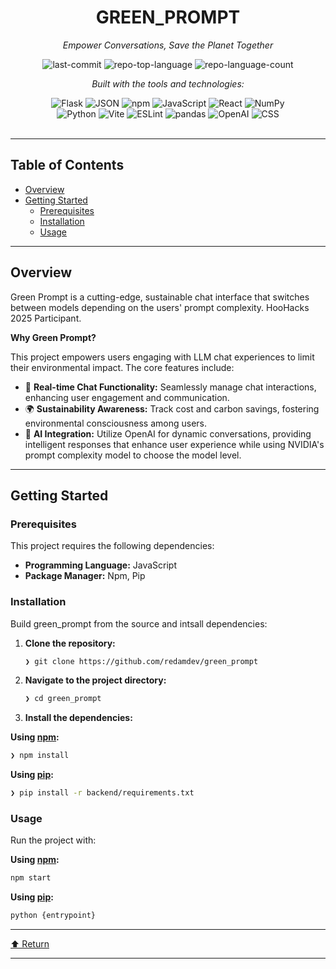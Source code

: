 <div id="top">

<!-- HEADER STYLE: CLASSIC -->
<div align="center">


# GREEN_PROMPT

<em>Empower Conversations, Save the Planet Together</em>

<!-- BADGES -->
<img src="https://img.shields.io/github/last-commit/redamdev/green_prompt?style=flat&logo=git&logoColor=white&color=0080ff" alt="last-commit">
<img src="https://img.shields.io/github/languages/top/redamdev/green_prompt?style=flat&color=0080ff" alt="repo-top-language">
<img src="https://img.shields.io/github/languages/count/redamdev/green_prompt?style=flat&color=0080ff" alt="repo-language-count">

<em>Built with the tools and technologies:</em>

<img src="https://img.shields.io/badge/Flask-000000.svg?style=flat&logo=Flask&logoColor=white" alt="Flask">
<img src="https://img.shields.io/badge/JSON-000000.svg?style=flat&logo=JSON&logoColor=white" alt="JSON">
<img src="https://img.shields.io/badge/npm-CB3837.svg?style=flat&logo=npm&logoColor=white" alt="npm">
<img src="https://img.shields.io/badge/JavaScript-F7DF1E.svg?style=flat&logo=JavaScript&logoColor=black" alt="JavaScript">
<img src="https://img.shields.io/badge/React-61DAFB.svg?style=flat&logo=React&logoColor=black" alt="React">
<img src="https://img.shields.io/badge/NumPy-013243.svg?style=flat&logo=NumPy&logoColor=white" alt="NumPy">
<br>
<img src="https://img.shields.io/badge/Python-3776AB.svg?style=flat&logo=Python&logoColor=white" alt="Python">
<img src="https://img.shields.io/badge/Vite-646CFF.svg?style=flat&logo=Vite&logoColor=white" alt="Vite">
<img src="https://img.shields.io/badge/ESLint-4B32C3.svg?style=flat&logo=ESLint&logoColor=white" alt="ESLint">
<img src="https://img.shields.io/badge/pandas-150458.svg?style=flat&logo=pandas&logoColor=white" alt="pandas">
<img src="https://img.shields.io/badge/OpenAI-412991.svg?style=flat&logo=OpenAI&logoColor=white" alt="OpenAI">
<img src="https://img.shields.io/badge/CSS-663399.svg?style=flat&logo=CSS&logoColor=white" alt="CSS">

</div>
<br>

---

## Table of Contents

- [Overview](#overview)
- [Getting Started](#getting-started)
    - [Prerequisites](#prerequisites)
    - [Installation](#installation)
    - [Usage](#usage)

---

## Overview

Green Prompt is a cutting-edge, sustainable chat interface that switches between models depending on the users' prompt complexity. HooHacks 2025 Participant.

**Why Green Prompt?**

This project empowers users engaging with LLM chat experiences to limit their environmental impact. The core features include:

- 💬 **Real-time Chat Functionality:** Seamlessly manage chat interactions, enhancing user engagement and communication.
- 🌍 **Sustainability Awareness:** Track cost and carbon savings, fostering environmental consciousness among users.
- 🤖 **AI Integration:** Utilize OpenAI for dynamic conversations, providing intelligent responses that enhance user experience while using NVIDIA's prompt complexity model to choose the model level.

---

## Getting Started

### Prerequisites

This project requires the following dependencies:

- **Programming Language:** JavaScript
- **Package Manager:** Npm, Pip

### Installation

Build green_prompt from the source and intsall dependencies:

1. **Clone the repository:**

    ```sh
    ❯ git clone https://github.com/redamdev/green_prompt
    ```

2. **Navigate to the project directory:**

    ```sh
    ❯ cd green_prompt
    ```

3. **Install the dependencies:**

**Using [npm](https://www.npmjs.com/):**

```sh
❯ npm install
```
**Using [pip](https://pypi.org/project/pip/):**

```sh
❯ pip install -r backend/requirements.txt
```

### Usage

Run the project with:

**Using [npm](https://www.npmjs.com/):**

```sh
npm start
```
**Using [pip](https://pypi.org/project/pip/):**

```sh
python {entrypoint}
```

---

<div align="left"><a href="#top">⬆ Return</a></div>

---

